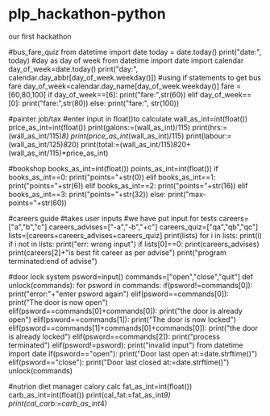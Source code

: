 # plp_hackathon-python
our first hackathon

#bus_fare_quiz
from datetime import date
today = date.today()
print("date:", today)
#day as day of week
from datetime import date
import calendar
day_of_week=date.today()
print("day:", calendar.day_abbr[day_of_week.weekday()])
#using if statements to get bus fare
day_of_week=calendar.day_name[day_of_week.weekday()]
fare = [60,80,100]
if day_of_week==[6]:
    print("fare:",str(60))
elif day_of_week==[0]:
    print("fare:",str(80))
else:
    print("fare:", str(100))


#painter job/tax 
#enter input in float()to calculate
wall_as_int=int(float())
price_as_int=int(float())
print(galons:=(wall_as_int)/115)
print(hrs:=(wall_as_int/115)*8)
print(price_as_int*(wall_as_int)/115)
print(labour:=(wall_as_int/125)*8*20)
print(total:=(wall_as_int/115)*8*20+(wall_as_int/115)*price_as_int)


#bookshop
books_as_int=int(float())
points_as_int=int(float())
if books_as_int==0:
    print("points="+str(0))
elif books_as_int==1:
    print("points="+str(6))
elif books_as_int==2:
    print("points="+str(16))
elif books_as_int==3:
    print("points="+str(32))
else:
    print("max-points="+str(60))


#careers guide
#takes user inputs
#we have put input for tests
careers=["a","b","c"]
careers_advises=["-a","-b","+c"]
careers_quiz=["qa","qb","qc"]
lists=[careers+careers_advises+careers_quiz]
print(lists)
for i in lists:
    print(i)
    if i not in lists:
        print("err: wrong input")
if lists[0]==0:
    print(careers_advises)
    print(careers[2]+"is best fit career as per advise")
    print("program terminated:end of advise")


#door lock system
psword=input()
commands=["open","close","quit"]
def unlock(commands):
    for psword in commands:
     if(psword!=commands[0]):
        print("error:"+"enter psword again")
     elif(psword==commands[0]):
        print("The door is now open")  
     elif(psword==commands[0]+commands[0]):
        print("the door is already open")
     elif(psword==commands[1]):
        print("The door is now locked")
     elif(psword==commands[1]+commands[0]+commands[0]):
        print("the door is already locked")
     elif(psword==commands[2]):
        print("process terminated")
     elif(psword!=psword):
        print("invalid input")
from datetime import date
if(psword=="open"):
        print("Door last open at:=date.strftime()")
elif(psword=="close"):
        print("Door last closed at:=date.strftime()")
unlock(commands)


#nutrion diet manager  calory calc
fat_as_int=int(float())
carb_as_int=int(float())
print(cal_fat:=fat_as_int*9)
print(cal_carb:=carb_as_int*4)








